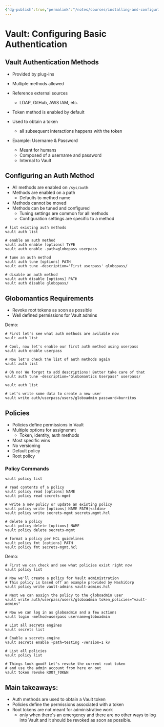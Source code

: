 ```yaml
---
{"dg-publish":true,"permalink":"/notes/courses/installing-and-configuring-hashicorp-vault/08-configuring-basic-authentication/"}
---
```

# Vault: Configuring Basic Authentication

## Vault Authentication Methods

- Provided by plug-ins
- Multiple methods allowed
- Reference external sources
    - LDAP, GitHub, AWS IAM, etc.
- Token method is enabled by default
- Used to obtain a token
    - all subsequent interactions happens with the token


- Example: Username & Password
    - Meant for humans
    - Composed of a username and password
    - Internal to Vault


## Configuring an Auth Method

- All methods are enabled on `/sys/auth`
- Methods are enabled on a path
    - Defaults to method name
- Methods cannot be moved
- Methods can be tuned and configured
    - Tuning settings are common for all methods
    - Configuration settings are specific to a method

```
# list existing auth methods
vault auth list

# enable an auth method
vault auth enable [options] TYPE
vault auth enable -path=globopass userpass

# tune an auth method
vault auth tune [options] PATH
vault auth tune -description='First userpass' globopass/

# disable an auth method
vault auth disable [options] PATH
vault auth disable globopass/
```

## Globomantics Requirements

- Revoke root tokens as soon as possible
- Well defined permissions for Vault admins

Demo:

```
# First let's see what auth methods are avilable now
vault auth list

# Cool, now let's enable our first auth method using userpass
vault auth enable userpass

# Now let's check the list of auth methods again
vault auth list

# Oh no! We forgot to add descriptions! Better take care of that
vault auth tune -description="Globomantics Userpass" userpass/

vault auth list

# Let's write some data to create a new user
vault write auth/userpass/users/globoadmin password=burritos
```


## Policies

- Policies define permissions in Vault
- Multiple options for assignemnt
    - Token, identity, auth methods
- Most specific wins
- No versioning
- Default policy
- Root policy


### Policy Commands

```
vault policy list

# read contents of a policy
vault policy read [options] NAME
vault policy read secrets-mgmt

# write a new policy or update an existing policy
vault policy write [options] NAME PATH|<stdin>
vault policy write secrets-mgmt secrets.mgmt.hcl

# delete a policy
vault policy delete [options] NAME
vault policy delete secrets-mgmt

# format a policy per HCL guidelines
vault policy fmt [options] PATH
vault policy fmt secrets-mgmt.hcl
```

Demo:
```
# First we can check and see what policies exist right now
vault policy list 

# Now we'll create a policy for Vault administration
# This policy is based off an example provided by HashiCorp
vault policy write vault-admins vault-admins.hcl

# Next we can assign the policy to the globoadmin user
vault write auth/userpass/users/globoadmin token_policies="vault-admins"

# Now we can log in as globoadmin and a few actions
vault login -method=userpass username=globoadmin

# List all secrets engines
vault secrets list

# Enable a secrets engine
vault secrets enable -path=testing -version=1 kv

# List all policies
vault policy list

# Things look good! Let's revoke the current root token 
# and use the admin account from here on out
vault token revoke ROOT_TOKEN
```

## Main takeaways:

- Auth methods are used to obtain a Vault token
- Policies define the permissions associated with a token
- Root tokens are not meant for administrative work
    - only when there's an emergency and there are no other ways to log into Vault and it should be revoked as soon as possible.
    
    
    
    